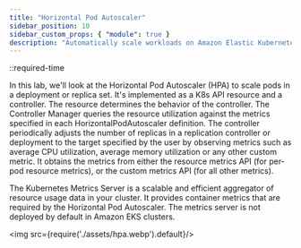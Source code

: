 ```yaml
---
title: "Horizontal Pod Autoscaler"
sidebar_position: 10
sidebar_custom_props: { "module": true }
description: "Automatically scale workloads on Amazon Elastic Kubernetes Service with Horizontal Pod Autoscaler."
---
```


::required-time

In this lab, we'll look at the Horizontal Pod Autoscaler (HPA) to scale pods in a deployment or replica set. It's implemented as a K8s API resource and a controller. The resource determines the behavior of the controller. The Controller Manager queries the resource utilization against the metrics specified in each HorizontalPodAutoscaler definition. The controller periodically adjusts the number of replicas in a replication controller or deployment to the target specified by the user by observing metrics such as average CPU utilization, average memory utilization or any other custom metric. It obtains the metrics from either the resource metrics API (for per-pod resource metrics), or the custom metrics API (for all other metrics).

The Kubernetes Metrics Server is a scalable and efficient aggregator of resource usage data in your cluster. It provides container metrics that are required by the Horizontal Pod Autoscaler. The metrics server is not deployed by default in Amazon EKS clusters.

<img src={require('./assets/hpa.webp').default}/>
